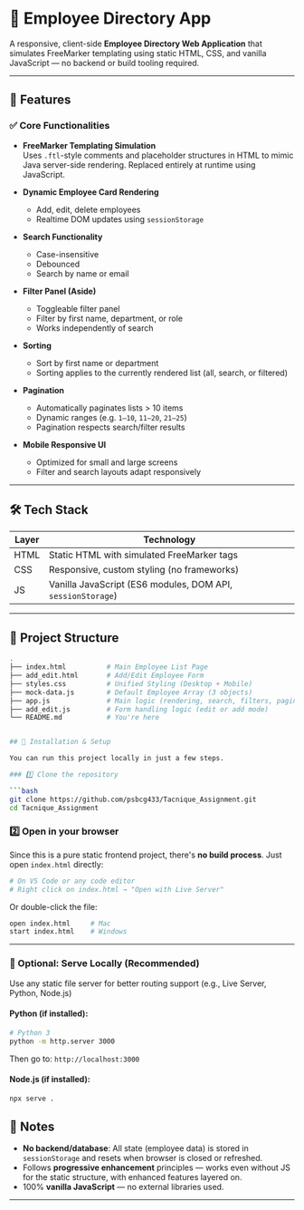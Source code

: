 # 👥 Employee Directory App

A responsive, client-side **Employee Directory Web Application** that simulates FreeMarker templating using static HTML, CSS, and vanilla JavaScript — no backend or build tooling required.

---

## 🚀 Features

### ✅ Core Functionalities

- **FreeMarker Templating Simulation**  
  Uses `.ftl`-style comments and placeholder structures in HTML to mimic Java server-side rendering. Replaced entirely at runtime using JavaScript.

- **Dynamic Employee Card Rendering**
  - Add, edit, delete employees
  - Realtime DOM updates using `sessionStorage`

- **Search Functionality**
  - Case-insensitive
  - Debounced
  - Search by name or email

- **Filter Panel (Aside)**
  - Toggleable filter panel
  - Filter by first name, department, or role
  - Works independently of search

- **Sorting**
  - Sort by first name or department
  - Sorting applies to the currently rendered list (all, search, or filtered)

- **Pagination**
  - Automatically paginates lists > 10 items
  - Dynamic ranges (e.g. `1–10`, `11–20`, `21–25`)
  - Pagination respects search/filter results

- **Mobile Responsive UI**
  - Optimized for small and large screens
  - Filter and search layouts adapt responsively

---

## 🛠️ Tech Stack

| Layer | Technology |
|-------|------------|
| HTML  | Static HTML with simulated FreeMarker tags |
| CSS   | Responsive, custom styling (no frameworks) |
| JS    | Vanilla JavaScript (ES6 modules, DOM API, `sessionStorage`) |

---

## 📂 Project Structure

```bash
.
├── index.html          # Main Employee List Page
├── add_edit.html       # Add/Edit Employee Form
├── styles.css          # Unified Styling (Desktop + Mobile)
├── mock-data.js        # Default Employee Array (3 objects)
├── app.js              # Main logic (rendering, search, filters, pagination)
├── add_edit.js         # Form handling logic (edit or add mode)
└── README.md           # You're here


## 🔧 Installation & Setup

You can run this project locally in just a few steps.

### 1️⃣ Clone the repository

```bash
git clone https://github.com/psbcg433/Tacnique_Assignment.git
cd Tacnique_Assignment
```

### 2️⃣ Open in your browser

Since this is a pure static frontend project, there's **no build process**. Just open `index.html` directly:

```bash
# On VS Code or any code editor
# Right click on index.html → "Open with Live Server"
```

Or double-click the file:

```bash
open index.html     # Mac
start index.html    # Windows
```

---

### 🔁 Optional: Serve Locally (Recommended)

Use any static file server for better routing support (e.g., Live Server, Python, Node.js)

#### Python (if installed):

```bash
# Python 3
python -m http.server 3000
```

Then go to: `http://localhost:3000`

#### Node.js (if installed):

```bash
npx serve .
```



## 📌 Notes

* **No backend/database**: All state (employee data) is stored in `sessionStorage` and resets when browser is closed or refreshed.
* Follows **progressive enhancement** principles — works even without JS for the static structure, with enhanced features layered on.
* 100% **vanilla JavaScript** — no external libraries used.

---

